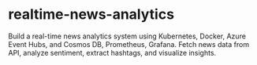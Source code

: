 # realtime-news-analytics
Build a real-time news analytics system using Kubernetes, Docker, Azure Event Hubs, and Cosmos DB, Prometheus, Grafana. Fetch news data from API, analyze sentiment, extract hashtags, and visualize insights.
